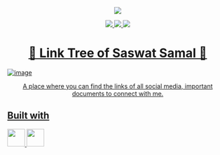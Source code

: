 <p align="center"><a href="https://saswatsamal.is-a.dev/"/><img src="https://img.shields.io/badge/Visit-black?style=for-the-badge&logo=google-chrome" /></p>

<p align="center">
<img src="https://img.shields.io/github/languages/code-size/saswatsamal/saswatsamal.github.io?color=black&logo=python&logoColor=green&style=for-the-badge" />
<img src="https://img.shields.io/github/languages/top/saswatsamal/saswatsamal.github.io?color=gr&logo=html5&style=for-the-badge" />
<img src="https://img.shields.io/twitter/follow/TweetSaswat?color=blue&logo=twitter&style=for-the-badge" />
</p>

<h1 align="center"> 🔗 Link Tree of Saswat Samal 💫 </h1>

![image](https://user-images.githubusercontent.com/39031660/160229964-466b5049-a8f0-405f-a544-4ce2db834aa6.png)

<p align="center"> A place where you can find the links of all social media, important documents to connect with me. </p>

## Built with
<img src="https://user-images.githubusercontent.com/39031660/118551744-aa3e4480-b77b-11eb-8a9f-5d25de6d1201.png" width=40>
<img src="https://user-images.githubusercontent.com/39031660/118551769-b1655280-b77b-11eb-9c74-aaaba18b09e8.png" width=40>
